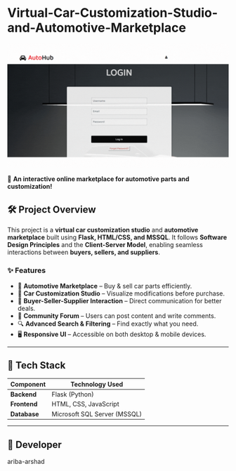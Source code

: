 # Virtual-Car-Customization-Studio-and-Automotive-Marketplace

![Demo](demo.gif)

🚗 **An interactive online marketplace for automotive parts and customization!**  

## **🛠️ Project Overview**  
This project is a **virtual car customization studio** and **automotive marketplace** built using **Flask, HTML/CSS, and MSSQL**. It follows **Software Design Principles** and the **Client-Server Model**, enabling seamless interactions between **buyers, sellers, and suppliers**.  

### **✨ Features**
- 🏪 **Automotive Marketplace** – Buy & sell car parts efficiently.  
- 🎨 **Car Customization Studio** – Visualize modifications before purchase.  
- 🛒 **Buyer-Seller-Supplier Interaction** – Direct communication for better deals.  
- 💬 **Community Forum** – Users can post content and write comments.  
- 🔍 **Advanced Search & Filtering** – Find exactly what you need.  
- 🖥️ **Responsive UI** – Accessible on both desktop & mobile devices.  

---

## **📂 Tech Stack**
| Component        | Technology Used  |
|-----------------|-----------------|
| **Backend**      | Flask (Python)  |
| **Frontend**     | HTML, CSS, JavaScript |
| **Database**     | Microsoft SQL Server (MSSQL) |

---

## **📧 Developer**
ariba-arshad
